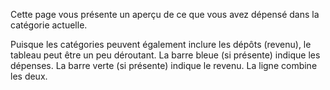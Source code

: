 Cette page vous présente un aperçu de ce que vous avez dépensé dans la catégorie actuelle.

Puisque les catégories peuvent également inclure les dépôts (revenu), le tableau peut être un peu déroutant. La barre bleue (si présente) indique les dépenses. La barre verte (si présente) indique le revenu. La ligne combine les deux.